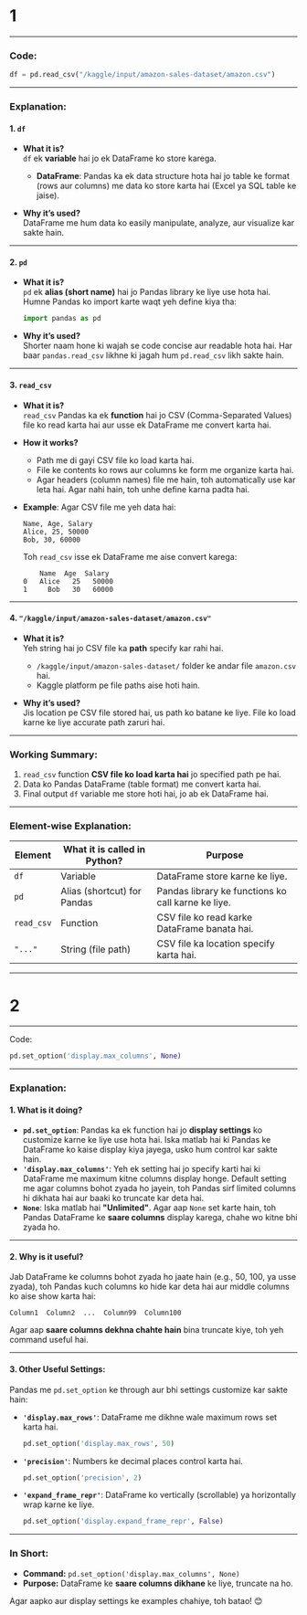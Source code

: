 # 1
---

### Code:
```python
df = pd.read_csv("/kaggle/input/amazon-sales-dataset/amazon.csv")
```

---

### Explanation:

#### 1. **`df`**  
   - **What it is?**  
     `df` ek **variable** hai jo ek DataFrame ko store karega.  
     - **DataFrame**: Pandas ka ek data structure hota hai jo table ke format (rows aur columns) me data ko store karta hai (Excel ya SQL table ke jaise).  

   - **Why it’s used?**  
     DataFrame me hum data ko easily manipulate, analyze, aur visualize kar sakte hain.

---

#### 2. **`pd`**
   - **What it is?**  
     `pd` ek **alias (short name)** hai jo Pandas library ke liye use hota hai.  
     Humne Pandas ko import karte waqt yeh define kiya tha:
     ```python
     import pandas as pd
     ```

   - **Why it’s used?**  
     Shorter naam hone ki wajah se code concise aur readable hota hai. Har baar `pandas.read_csv` likhne ki jagah hum `pd.read_csv` likh sakte hain.

---

#### 3. **`read_csv`**
   - **What it is?**  
     `read_csv` Pandas ka ek **function** hai jo CSV (Comma-Separated Values) file ko read karta hai aur usse ek DataFrame me convert karta hai.

   - **How it works?**  
     - Path me di gayi CSV file ko load karta hai.
     - File ke contents ko rows aur columns ke form me organize karta hai.
     - Agar headers (column names) file me hain, toh automatically use kar leta hai. Agar nahi hain, toh unhe define karna padta hai.

   - **Example**: Agar CSV file me yeh data hai:
     ```
     Name, Age, Salary
     Alice, 25, 50000
     Bob, 30, 60000
     ```
     Toh `read_csv` isse ek DataFrame me aise convert karega:
     ```
         Name  Age  Salary
     0   Alice   25   50000
     1     Bob   30   60000
     ```

---

#### 4. **`"/kaggle/input/amazon-sales-dataset/amazon.csv"`**
   - **What it is?**  
     Yeh string hai jo CSV file ka **path** specify kar rahi hai.  
     - `/kaggle/input/amazon-sales-dataset/` folder ke andar file `amazon.csv` hai.
     - Kaggle platform pe file paths aise hoti hain.

   - **Why it’s used?**  
     Jis location pe CSV file stored hai, us path ko batane ke liye. File ko load karne ke liye accurate path zaruri hai.

---

### Working Summary:
1. `read_csv` function **CSV file ko load karta hai** jo specified path pe hai.
2. Data ko Pandas DataFrame (table format) me convert karta hai.
3. Final output `df` variable me store hoti hai, jo ab ek DataFrame hai.

---

### Element-wise Explanation:
| **Element**     | **What it is called in Python?**                   | **Purpose**                                              |
|------------------|---------------------------------------------------|----------------------------------------------------------|
| `df`            | Variable                                           | DataFrame store karne ke liye.                           |
| `pd`            | Alias (shortcut) for Pandas                       | Pandas library ke functions ko call karne ke liye.       |
| `read_csv`      | Function                                           | CSV file ko read karke DataFrame banata hai.             |
| `"..."`         | String (file path)                                | CSV file ka location specify karta hai.                  |

---

# 2
---
Code:  
```python
pd.set_option('display.max_columns', None)
```

---

### **Explanation:**

#### 1. **What is it doing?**
   - **`pd.set_option`**:
     Pandas ka ek function hai jo **display settings** ko customize karne ke liye use hota hai. Iska matlab hai ki Pandas ke DataFrame ko kaise display kiya jayega, usko hum control kar sakte hain.
   - **`'display.max_columns'`**:
     Yeh ek setting hai jo specify karti hai ki DataFrame me maximum kitne columns display honge. Default setting me agar columns bohot zyada ho jayein, toh Pandas sirf limited columns hi dikhata hai aur baaki ko truncate kar deta hai.
   - **`None`**:
     Iska matlab hai **"Unlimited"**. Agar aap `None` set karte hain, toh Pandas DataFrame ke **saare columns** display karega, chahe wo kitne bhi zyada ho.

---

#### 2. **Why is it useful?**
   Jab DataFrame ke columns bohot zyada ho jaate hain (e.g., 50, 100, ya usse zyada), toh Pandas kuch columns ko hide kar deta hai aur middle columns ko aise show karta hai:
   ```
   Column1  Column2  ...  Column99  Column100
   ```
   Agar aap **saare columns dekhna chahte hain** bina truncate kiye, toh yeh command useful hai.

---

#### 3. **Other Useful Settings:**
   Pandas me `pd.set_option` ke through aur bhi settings customize kar sakte hain:
   - **`'display.max_rows'`**:
     DataFrame me dikhne wale maximum rows set karta hai.
     ```python
     pd.set_option('display.max_rows', 50)
     ```
   - **`'precision'`**:
     Numbers ke decimal places control karta hai.
     ```python
     pd.set_option('precision', 2)
     ```
   - **`'expand_frame_repr'`**:
     DataFrame ko vertically (scrollable) ya horizontally wrap karne ke liye.
     ```python
     pd.set_option('display.expand_frame_repr', False)
     ```

---

### **In Short:**
- **Command:** `pd.set_option('display.max_columns', None)`
- **Purpose:** DataFrame ke **saare columns dikhane** ke liye, truncate na ho.

Agar aapko aur display settings ke examples chahiye, toh batao! 😊
